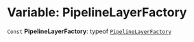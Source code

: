 # Variable: PipelineLayerFactory

`Const` **PipelineLayerFactory**: typeof [`PipelineLayerFactory`](/auto-docs/core/variables/PipelineLayerFactory-1.md)
